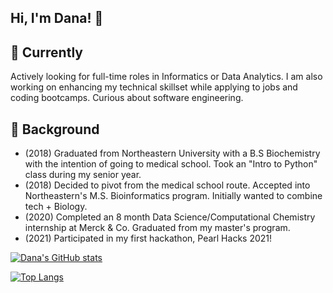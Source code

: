 ## Hi, I'm Dana! 👋  
<!--![](https://komarev.com/ghpvc/?username=dana-rocha&color=blue&style=flat-square) -->

<!--
**dana-rocha/dana-rocha** is a ✨ _special_ ✨ repository because its `README.md` (this file) appears on your GitHub profile.

Here are some ideas to get you started:

- 🔭 I’m currently working on ...
- 🌱 I’m currently learning ...
- 👯 I’m looking to collaborate on ...
- 🤔 I’m looking for help with ...
- 💬 Ask me about ...
- 📫 How to reach me: ...
- 😄 Pronouns: ...
- ⚡ Fun fact: ...
-->

## 🌱 Currently
Actively looking for full-time roles in Informatics or Data Analytics. I am also working on enhancing my technical skillset while applying to jobs and coding bootcamps. 
Curious about software engineering. 

## 💬 Background
- (2018) Graduated from Northeastern University with a B.S Biochemistry with the intention of going to medical school. Took an "Intro to Python" class during my senior year. 
- (2018) Decided to pivot from the medical school route. Accepted into Northeastern's M.S. Bioinformatics program. Initially wanted to combine tech + Biology. 
- (2020) Completed an 8 month Data Science/Computational Chemistry internship at Merck & Co. Graduated from my master's program.
- (2021) Participated in my first hackathon, Pearl Hacks 2021! 

[![Dana's GitHub stats](https://github-readme-stats.vercel.app/api?username=dana-rocha&include_all_commits=true&count_private=true&theme=cobalt&show_icons=true&hide=issues)](https://github.com/anuraghazra/github-readme-stats)

[![Top Langs](https://github-readme-stats.vercel.app/api/top-langs/?username=dana-rocha&layout=compact)](https://github.com/anuraghazra/github-readme-stats)
